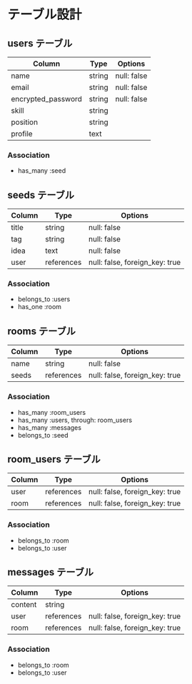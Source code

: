 
# テーブル設計

## users テーブル

| Column             | Type    | Options                        |
| ------------------ | ------- | ------------------------------ |
| name               | string  | null: false                    |
| email              | string  | null: false                    |
| encrypted_password | string  | null: false                    |
| skill              | string  |                                |
| position           | string  |                                |
| profile            | text    |                                |

### Association
- has_many :seed


## seeds テーブル

| Column          | Type       | Options                       |
| --------------- | ---------- | ----------------------------- |
| title           | string     | null: false                   |
| tag             | string     | null: false                   |
| idea            | text       | null: false                   |
| user            | references | null: false, foreign_key: true|

### Association
- belongs_to :users
- has_one :room

## rooms テーブル

| Column | Type       | Options                       |
| ------ | ---------- | ----------------------------- |
| name   | string     | null: false                   |
| seeds  | references | null: false, foreign_key: true|

### Association

- has_many :room_users
- has_many :users, through: room_users
- has_many :messages
- belongs_to :seed

## room_users テーブル

| Column | Type       | Options                        |
| ------ | ---------- | ------------------------------ |
| user   | references | null: false, foreign_key: true |
| room   | references | null: false, foreign_key: true |

### Association

- belongs_to :room
- belongs_to :user

## messages テーブル

| Column  | Type       | Options                        |
| ------- | ---------- | ------------------------------ |
| content | string     |                                |
| user    | references | null: false, foreign_key: true |
| room    | references | null: false, foreign_key: true |

### Association

- belongs_to :room
- belongs_to :user

